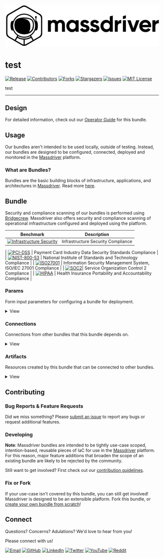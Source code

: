 [![Massdriver][logo]][website]

# test

[![Release][release_shield]][release_url]
[![Contributors][contributors_shield]][contributors_url]
[![Forks][forks_shield]][forks_url]
[![Stargazers][stars_shield]][stars_url]
[![Issues][issues_shield]][issues_url]
[![MIT License][license_shield]][license_url]

test

---

## Design

For detailed information, check out our [Operator Guide](operator.md) for this bundle.

## Usage

Our bundles aren't intended to be used locally, outside of testing. Instead, our bundles are designed to be configured, connected, deployed and monitored in the [Massdriver][website] platform.

### What are Bundles?

Bundles are the basic building blocks of infrastructure, applications, and architectures in [Massdriver][website]. Read more [here](https://docs.massdriver.cloud/concepts/bundles).

## Bundle

<!-- COMPLIANCE:START -->

Security and compliance scanning of our bundles is performed using [Bridgecrew](https://www.bridgecrew.cloud/). Massdriver also offers security and compliance scanning of operational infrastructure configured and deployed using the platform.

| Benchmark                                                                                                                                                                                                                                                       | Description                        |
| --------------------------------------------------------------------------------------------------------------------------------------------------------------------------------------------------------------------------------------------------------------- | ---------------------------------- |
| [![Infrastructure Security](https://www.bridgecrew.cloud/badges/github/massdriver-cloud/test/general)](https://www.bridgecrew.cloud/link/badge?vcs=github&fullRepo=&benchmark=INFRASTRUCTURE+SECURITY) | Infrastructure Security Compliance |

| [![PCI-DSS](https://www.bridgecrew.cloud/badges/github/massdriver-cloud/test/pci>)](https://www.bridgecrew.cloud/link/badge?vcs=github&fullRepo=&benchmark=PCI-DSS+V3.2) | Payment Card Industry Data Security Standards Compliance |
| [![NIST-800-53](https://www.bridgecrew.cloud/badges/github/massdriver-cloud/test/nist>)](https://www.bridgecrew.cloud/link/badge?vcs=github&fullRepo=&benchmark=NIST-800-53) | National Institute of Standards and Technology Compliance |
| [![ISO27001](https://www.bridgecrew.cloud/badges/github/massdriver-cloud/test/iso>)](https://www.bridgecrew.cloud/link/badge?vcs=github&fullRepo=&benchmark=ISO27001) | Information Security Management System, ISO/IEC 27001 Compliance |
| [![SOC2](https://www.bridgecrew.cloud/badges/github/massdriver-cloud/test/soc2>)](https://www.bridgecrew.cloud/link/badge?vcs=github&fullRepo=&benchmark=SOC2)| Service Organization Control 2 Compliance |
| [![HIPAA](https://www.bridgecrew.cloud/badges/github/massdriver-cloud/test/hipaa>)](https://www.bridgecrew.cloud/link/badge?vcs=github&fullRepo=&benchmark=HIPAA) | Health Insurance Portability and Accountability Compliance |

<!-- COMPLIANCE:END -->

### Params

Form input parameters for configuring a bundle for deployment.

<details>
<summary>View</summary>

<!-- PARAMS:START -->

**Params coming soon**

<!-- PARAMS:END -->

</details>

### Connections

Connections from other bundles that this bundle depends on.

<details>
<summary>View</summary>

<!-- CONNECTIONS:START -->

**Connections coming soon**

<!-- CONNECTIONS:END -->

</details>

### Artifacts

Resources created by this bundle that can be connected to other bundles.

<details>
<summary>View</summary>

<!-- ARTIFACTS:START -->

**Artifacts coming soon**

<!-- ARTIFACTS:END -->

</details>

## Contributing

<!-- CONTRIBUTING:START -->

### Bug Reports & Feature Requests

Did we miss something? Please [submit an issue](https://github.com/massdriver-cloud/test/issues>) to report any bugs or request additional features.

### Developing

**Note**: Massdriver bundles are intended to be tightly use-case scoped, intention-based, reusable pieces of IaC for use in the [Massdriver][website] platform. For this reason, major feature additions that broaden the scope of an existing bundle are likely to be rejected by the community.

Still want to get involved? First check out our [contribution guidelines](https://docs.massdriver.cloud/bundles/contributing).

### Fix or Fork

If your use-case isn't covered by this bundle, you can still get involved! Massdriver is designed to be an extensible platform. Fork this bundle, or [create your own bundle from scratch](https://docs.massdriver.cloud/bundles/development)!

<!-- CONTRIBUTING:END -->

## Connect

<!-- CONNECT:START -->

Questions? Concerns? Adulations? We'd love to hear from you!

Please connect with us!

[![Email][email_shield]][email_url]
[![GitHub][github_shield]][github_url]
[![LinkedIn][linkedin_shield]][linkedin_url]
[![Twitter][twitter_shield]][twitter_url]
[![YouTube][youtube_shield]][youtube_url]
[![Reddit][reddit_shield]][reddit_url]


<!-- markdownlint-disable -->

[logo]: https://raw.githubusercontent.com/massdriver-cloud/docs/main/static/img/logo-with-logotype-horizontal-400x110.svg

[docs]: https://docs.massdriver.cloud?utm_source=test&utm_medium=test&utm_campaign=test&utm_content=test
[website]: https://www.massdriver.cloud?utm_source=test&utm_medium=test&utm_campaign=test&utm_content=test
[github]: https://github.com/massdriver-cloud
[linkedin]: https://www.linkedin.com/company/massdriver/

[contributors_shield]: https://img.shields.io/github/contributors/massdriver-cloud/test.svg?style=for-the-badge>
[contributors_url]: https://github.com/massdriver-cloud/test/graphs/contributors>
[forks_shield]: https://img.shields.io/github/forks/massdriver-cloud/test.svg?style=for-the-badge>
[forks_url]: https://github.com/massdriver-cloud/test/network/members>
[stars_shield]: https://img.shields.io/github/stars/massdriver-cloud/test.svg?style=for-the-badge>
[stars_url]: https://github.com/massdriver-cloud/test/stargazers>
[issues_shield]: https://img.shields.io/github/issues/massdriver-cloud/test.svg?style=for-the-badge>
[issues_url]: https://github.com/massdriver-cloud/test/issues>
[release_url]: https://github.com/massdriver-cloud/test/releases/latest>
[release_shield]: https://img.shields.io/github/release/massdriver-cloud/test.svg?style=for-the-badge>
[license_shield]: https://img.shields.io/github/license/massdriver-cloud/test.svg?style=for-the-badge>
[license_url]: https://github.com/massdriver-cloud/test/blob/main/LICENSE>

[email_url]: mailto:support@massdriver.cloud
[email_shield]: https://img.shields.io/badge/email-Massdriver-black.svg?style=for-the-badge&logo=mail.ru&color=000000
[github_url]: mailto:support@massdriver.cloud
[github_shield]: https://img.shields.io/badge/follow-Github-black.svg?style=for-the-badge&logo=github&color=181717
[linkedin_url]: https://linkedin.com/in/massdriver-cloud
[linkedin_shield]: https://img.shields.io/badge/follow-LinkedIn-black.svg?style=for-the-badge&logo=linkedin&color=0A66C2
[twitter_url]: https://twitter.com/massdriver
[twitter_shield]: https://img.shields.io/badge/follow-Twitter-black.svg?style=for-the-badge&logo=twitter&color=1DA1F2
[youtube_url]: https://www.youtube.com/channel/UCfj8P7MJcdlem2DJpvymtaQ
[youtube_shield]: https://img.shields.io/badge/subscribe-Youtube-black.svg?style=for-the-badge&logo=youtube&color=FF0000
[reddit_url]: https://www.reddit.com/r/massdriver
[reddit_shield]: https://img.shields.io/badge/subscribe-Reddit-black.svg?style=for-the-badge&logo=reddit&color=FF4500

<!-- markdownlint-restore -->

<!-- CONNECT:END -->
